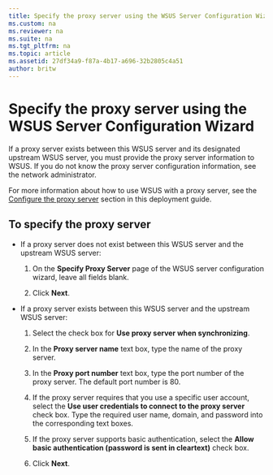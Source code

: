 ```yaml
---
title: Specify the proxy server using the WSUS Server Configuration Wizard
ms.custom: na
ms.reviewer: na
ms.suite: na
ms.tgt_pltfrm: na
ms.topic: article
ms.assetid: 27df34a9-f87a-4b17-a696-32b2805c4a51
author: britw
---
```

# Specify the proxy server using the WSUS Server Configuration Wizard
If a proxy server exists between this WSUS server and its designated upstream WSUS server, you must provide the proxy server information to WSUS. If you do not know the proxy server configuration information, see the network administrator.  
  
For more information about how to use WSUS with a proxy server, see the [Configure the proxy server](../Topic/Prepare-the-Network-and-Server-for-WSUS-3.0-SP2.md#proxy) section in this deployment guide.  
  
## <a name="procproxy"></a>To specify the proxy server  
  
-   If a proxy server does not exist between this WSUS server and the upstream WSUS server:  
  
    1.  On the **Specify Proxy Server** page of the WSUS server configuration wizard, leave all fields blank.  
  
    2.  Click **Next**.  
  
-   If a proxy server exists between this WSUS server and the upstream WSUS server:  
  
    1.  Select the check box for **Use proxy server when synchronizing**.  
  
    2.  In the **Proxy server name** text box, type the name of the proxy server.  
  
    3.  In the **Proxy port number** text box, type the port number of the proxy server. The default port number is 80.  
  
    4.  If the proxy server requires that you use a specific user account, select the **Use user credentials to connect to the proxy server** check box. Type the required user name, domain, and password into the corresponding text boxes.  
  
    5.  If the proxy server supports basic authentication, select the **Allow basic authentication \(password is sent in cleartext\)** check box.  
  
    6.  Click **Next**.  
  

